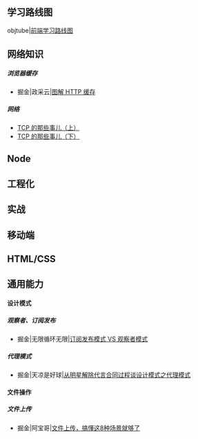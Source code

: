 ## 学习路线图

objtube|[前端学习路线图](https://objtube.github.io/front-end-roadmap/#/)



## 网络知识

##### 浏览器缓存

- 掘金|政采云|[图解 HTTP 缓存](https://juejin.cn/post/6844904153043435533)

##### 网络

- [TCP 的那些事儿（上）](https://coolshell.cn/articles/11564.html)
- [TCP 的那些事儿（下）](https://coolshell.cn/articles/11609.html)





## Node





## 工程化





## 实战





## 移动端



## HTML/CSS



## 通用能力

#### 设计模式

##### 观察者、订阅发布

- 掘金|无限循环无限|[订阅发布模式 VS 观察者模式](https://juejin.cn/post/7006944184967888909)

##### 代理模式

- 掘金|天凉是好球|[从明星解除代言合同过程谈设计模式之代理模式](https://juejin.cn/post/6992556036695523365)

#### 文件操作

##### 文件上传

- 掘金|阿宝哥|[文件上传，搞懂这8种场景就够了](https://juejin.cn/post/6980142557066067982)

